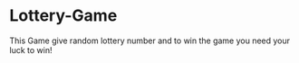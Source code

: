 # Lottery-Game
 This Game give random lottery number and to win the game you need your luck to win!
